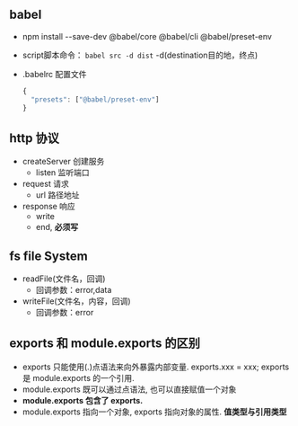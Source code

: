 ## babel

- npm install --save-dev @babel/core @babel/cli @babel/preset-env

- script脚本命令： `babel src -d dist`  -d(destination目的地，终点)
  
- .babelrc 配置文件
  
  ```javascript
  {
    "presets": ["@babel/preset-env"]
  }
  ````

## http 协议
- createServer 创建服务
    - listen 监听端口
- request 请求
    - url 路径地址
- response 响应
    - write
    - end, **必须写**

## fs file System
- readFile(文件名，回调)
    - 回调参数：error,data
- writeFile(文件名，内容，回调)
    - 回调参数：error

## exports 和 module.exports 的区别
- exports 只能使用(.)点语法来向外暴露内部变量. exports.xxx = xxx;   exports 是 module.exports 的一个引用.
- module.exports 既可以通过点语法, 也可以直接赋值一个对象
- **module.exports 包含了 exports.**
- module.exports 指向一个对象, exports 指向对象的属性. **值类型与引用类型**
